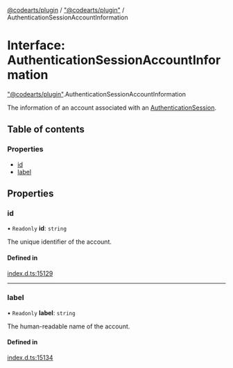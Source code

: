 [@codearts/plugin](../README.md) / ["@codearts/plugin"](../modules/_codearts_plugin_.md) / AuthenticationSessionAccountInformation

# Interface: AuthenticationSessionAccountInformation

["@codearts/plugin"](../modules/_codearts_plugin_.md).AuthenticationSessionAccountInformation

The information of an account associated with an [AuthenticationSession](codearts_plugin_.AuthenticationSession.md).

## Table of contents

### Properties

- [id](codearts_plugin_.AuthenticationSessionAccountInformation.md#id)
- [label](codearts_plugin_.AuthenticationSessionAccountInformation.md#label)

## Properties

### id

• `Readonly` **id**: `string`

The unique identifier of the account.

#### Defined in

[index.d.ts:15129](https://github.com/huaweicloud/cloudide-plugin-api/blob/a055dd0/index.d.ts#L15129)

___

### label

• `Readonly` **label**: `string`

The human-readable name of the account.

#### Defined in

[index.d.ts:15134](https://github.com/huaweicloud/cloudide-plugin-api/blob/a055dd0/index.d.ts#L15134)
